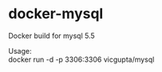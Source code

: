 docker-mysql
============

Docker build for mysql 5.5

Usage: <br>
docker run -d -p 3306:3306 vicgupta/mysql

